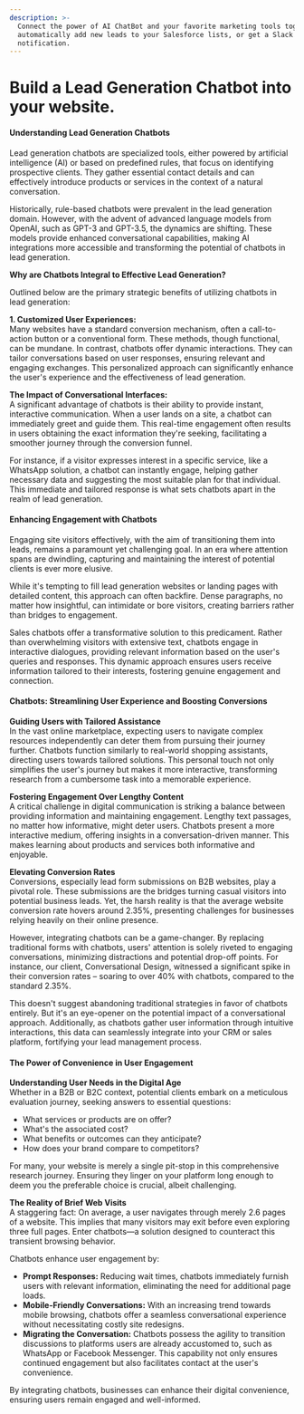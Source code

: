```yaml
---
description: >-
  Connect the power of AI ChatBot and your favorite marketing tools together
  automatically add new leads to your Salesforce lists, or get a Slack
  notification.
---
```


# Build a Lead Generation Chatbot into your website.

#### Understanding Lead Generation Chatbots

Lead generation chatbots are specialized tools, either powered by artificial intelligence (AI) or based on predefined rules, that focus on identifying prospective clients. They gather essential contact details and can effectively introduce products or services in the context of a natural conversation.

Historically, rule-based chatbots were prevalent in the lead generation domain. However, with the advent of advanced language models from OpenAI, such as GPT-3 and GPT-3.5, the dynamics are shifting. These models provide enhanced conversational capabilities, making AI integrations more accessible and transforming the potential of chatbots in lead generation.

**Why are Chatbots Integral to Effective Lead Generation?**

Outlined below are the primary strategic benefits of utilizing chatbots in lead generation:

**1. Customized User Experiences:**\
Many websites have a standard conversion mechanism, often a call-to-action button or a conventional form. These methods, though functional, can be mundane. In contrast, chatbots offer dynamic interactions. They can tailor conversations based on user responses, ensuring relevant and engaging exchanges. This personalized approach can significantly enhance the user's experience and the effectiveness of lead generation.

**The Impact of Conversational Interfaces:**\
A significant advantage of chatbots is their ability to provide instant, interactive communication. When a user lands on a site, a chatbot can immediately greet and guide them. This real-time engagement often results in users obtaining the exact information they're seeking, facilitating a smoother journey through the conversion funnel.

For instance, if a visitor expresses interest in a specific service, like a WhatsApp solution, a chatbot can instantly engage, helping gather necessary data and suggesting the most suitable plan for that individual. This immediate and tailored response is what sets chatbots apart in the realm of lead generation.

#### Enhancing Engagement with Chatbots

Engaging site visitors effectively, with the aim of transitioning them into leads, remains a paramount yet challenging goal. In an era where attention spans are dwindling, capturing and maintaining the interest of potential clients is ever more elusive.

While it's tempting to fill lead generation websites or landing pages with detailed content, this approach can often backfire. Dense paragraphs, no matter how insightful, can intimidate or bore visitors, creating barriers rather than bridges to engagement.

Sales chatbots offer a transformative solution to this predicament. Rather than overwhelming visitors with extensive text, chatbots engage in interactive dialogues, providing relevant information based on the user's queries and responses. This dynamic approach ensures users receive information tailored to their interests, fostering genuine engagement and connection.

#### Chatbots: Streamlining User Experience and Boosting Conversions

**Guiding Users with Tailored Assistance**\
In the vast online marketplace, expecting users to navigate complex resources independently can deter them from pursuing their journey further. Chatbots function similarly to real-world shopping assistants, directing users towards tailored solutions. This personal touch not only simplifies the user's journey but makes it more interactive, transforming research from a cumbersome task into a memorable experience.

**Fostering Engagement Over Lengthy Content**\
A critical challenge in digital communication is striking a balance between providing information and maintaining engagement. Lengthy text passages, no matter how informative, might deter users. Chatbots present a more interactive medium, offering insights in a conversation-driven manner. This makes learning about products and services both informative and enjoyable.

**Elevating Conversion Rates**\
Conversions, especially lead form submissions on B2B websites, play a pivotal role. These submissions are the bridges turning casual visitors into potential business leads. Yet, the harsh reality is that the average website conversion rate hovers around 2.35%, presenting challenges for businesses relying heavily on their online presence.

However, integrating chatbots can be a game-changer. By replacing traditional forms with chatbots, users' attention is solely riveted to engaging conversations, minimizing distractions and potential drop-off points. For instance, our client, Conversational Design, witnessed a significant spike in their conversion rates – soaring to over 40% with chatbots, compared to the standard 2.35%.

This doesn't suggest abandoning traditional strategies in favor of chatbots entirely. But it's an eye-opener on the potential impact of a conversational approach. Additionally, as chatbots gather user information through intuitive interactions, this data can seamlessly integrate into your CRM or sales platform, fortifying your lead management process.

#### The Power of Convenience in User Engagement

**Understanding User Needs in the Digital Age**\
Whether in a B2B or B2C context, potential clients embark on a meticulous evaluation journey, seeking answers to essential questions:

* What services or products are on offer?
* What's the associated cost?
* What benefits or outcomes can they anticipate?
* How does your brand compare to competitors?

For many, your website is merely a single pit-stop in this comprehensive research journey. Ensuring they linger on your platform long enough to deem you the preferable choice is crucial, albeit challenging.

**The Reality of Brief Web Visits**\
A staggering fact: On average, a user navigates through merely 2.6 pages of a website. This implies that many visitors may exit before even exploring three full pages. Enter chatbots—a solution designed to counteract this transient browsing behavior.

Chatbots enhance user engagement by:

* **Prompt Responses:** Reducing wait times, chatbots immediately furnish users with relevant information, eliminating the need for additional page loads.
* **Mobile-Friendly Conversations:** With an increasing trend towards mobile browsing, chatbots offer a seamless conversational experience without necessitating costly site redesigns.
* **Migrating the Conversation:** Chatbots possess the agility to transition discussions to platforms users are already accustomed to, such as WhatsApp or Facebook Messenger. This capability not only ensures continued engagement but also facilitates contact at the user's convenience.

By integrating chatbots, businesses can enhance their digital convenience, ensuring users remain engaged and well-informed.

